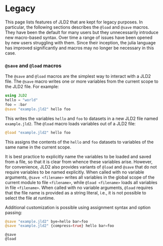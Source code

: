 # Legacy

This page lists features of JLD2 that are kept for legacy purposes.
In particular, the following sections describes the `@load` and `@save` macros.
They have been the default for many users but they unnecessarily introduce
new macro-based syntax. Over time a range of issues have been opened by
new users struggling with them. Since their inception, the julia language 
has improved significantly and macros may no longer be necessary in this case.


### `@save` and `@load` macros

The `@save` and `@load` macros are the simplest way to interact with a JLD2 file. The `@save` macro writes one or more variables from the current scope to the JLD2 file. For example:

```julia
using JLD2
hello = "world"
foo = :bar
@save "example.jld2" hello foo
```

This writes the variables `hello` and `foo` to datasets in a new JLD2 file named `example.jld2`. The `@load` macro loads variables out of a JLD2 file:

```julia
@load "example.jld2" hello foo
```

This assigns the contents of the `hello` and `foo` datasets to variables of the same name in the current scope.

It is best practice to explicitly name the variables to be loaded and saved from a file, so that it is clear from whence these variables arise. However, for convenience, JLD2 also provides variants of `@load` and `@save` that do not require variables to be named explicitly. When called with no variable arguments, `@save <filename>` writes all variables in the global scope of the current module to file `<filename>`, while `@load <filename>` loads all variables in file `<filename>`. When called with no variable arguments, `@load` requires that the file name is provided as a string literal, i.e., it is not possible to select the file at runtime.

Additional customization is possible using assignment syntax and option passing:

```julia
@save "example.jld2" bye=hello bar=foo
@save "example.jld2" {compress=true} hello bar=foo
```

```@docs
@save
@load
```

